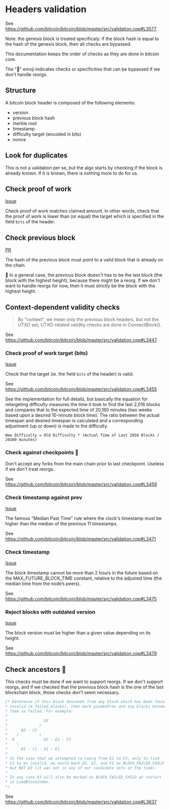 # Headers validation

See <https://github.com/bitcoin/bitcoin/blob/master/src/validation.cpp#L3577>

Note: the genesis block is treated specificaly: if the block hash is equal to the hash of the genesis block, then all checks are bypassed.

This documentation keeps the order of checks as they are done in bitcoin core.

The "🙈" emoji indicates checks or specificities that can be bypassed if we don't handle reorgs.

## Structure

A bitcoin block header is composed of the following elements:

- version
- previous block hash
- merkle root
- timestamp
- difficulty target (encoded in bits)
- nonce

## Look for duplicates

This is not a validation per se, but the algo starts by checking if the block is already known.
If it is known, there is nothing more to do for us.

## Check proof of work

[Issue](https://github.com/bitcoin-stark/khepri-starknet/issues/13)

Check proof of work matches claimed amount. In other words, check that the proof of work is lower than (or equal) the target which is specified in the field `bits` of the header.

## Check previous block

[PR](https://github.com/bitcoin-stark/khepri-starknet/pull/19)

The hash of the previous block must point to a valid block that is already on the chain.

🙈 In a general case, the previous block doesn't has to be the last block (the block with the highest height), because there might be
a reorg. If we don't want to handle reorgs for now, then it must strictly be the block with the highest height.

## Context-dependent validity checks

> By "context", we mean only the previous block headers, but not the UTXO set; UTXO-related validity checks are done in ConnectBlock().

See <https://github.com/bitcoin/bitcoin/blob/master/src/validation.cpp#L3447>

### Check proof of work target (bits)

[Issue](https://github.com/bitcoin-stark/khepri-starknet/issues/11)

Check that the target (ie. the field `bits` of the header) is valid.

See <https://github.com/bitcoin/bitcoin/blob/master/src/validation.cpp#L3455>

See the implementation for full details, but basically the equation for retargeting difficulty measures the time it took to find the last 2,016 blocks and compares that to the expected time of 20,160 minutes (two weeks based upon a desired 10-minute block time). The ratio between the actual timespan and desired timespan is calculated and a corresponding adjustment (up or down) is made to the difficulty.

`New Difficulty = Old Difficulty * (Actual Time of Last 2016 Blocks / 20160 minutes)`

### Check against checkpoints 🙈

Don't accept any forks from the main chain prior to last checkpoint. Useless if we don't treat reorgs.

See <https://github.com/bitcoin/bitcoin/blob/master/src/validation.cpp#L3459>

### Check timestamp against prev

[Issue](https://github.com/bitcoin-stark/khepri-starknet/issues/7)

The famous "Median Past Time" rule where the clock's timestamp must be higher than the median of the previous 11 timestamps.

See <https://github.com/bitcoin/bitcoin/blob/master/src/validation.cpp#L3471>

### Check timestamp

[Issue](https://github.com/bitcoin-stark/khepri-starknet/issues/26)

The block timestamp cannot be more than 2 hours in the future based on the MAX_FUTURE_BLOCK_TIME constant,
relative to the adjusted time (the median time from the node’s peers).

See <https://github.com/bitcoin/bitcoin/blob/master/src/validation.cpp#L3475>

### Reject blocks with outdated version

[Issue](https://github.com/bitcoin-stark/khepri-starknet/issues/25)

The block version must be higher than a given value depending on its height.

See <https://github.com/bitcoin/bitcoin/blob/master/src/validation.cpp#L3479>

## Check ancestors 🙈

This checks must be done if we want to support reorgs. If we don't support reorgs, and if we checked that the
previous block hash is the one of the last blockchain block, those checks don't seem necessary.

```cpp
/* Determine if this block descends from any block which has been found
* invalid (m_failed_blocks), then mark pindexPrev and any blocks between
* them as failed. For example:
*
*                D3
*              /
*      B2 - C2
*    /         \
*  A             D2 - E2 - F2
*    \
*      B1 - C1 - D1 - E1
*
* In the case that we attempted to reorg from E1 to F2, only to find
* C2 to be invalid, we would mark D2, E2, and F2 as BLOCK_FAILED_CHILD
* but NOT D3 (it was not in any of our candidate sets at the time).
*
* In any case D3 will also be marked as BLOCK_FAILED_CHILD at restart
* in LoadBlockIndex.
*/
```

See <https://github.com/bitcoin/bitcoin/blob/master/src/validation.cpp#L3637>
